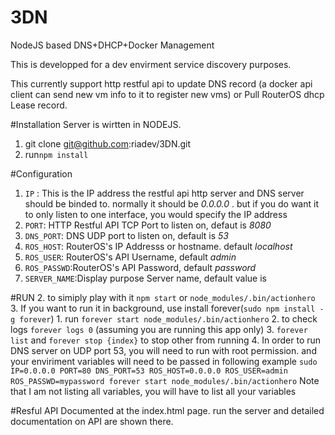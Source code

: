 3DN
===

NodeJS based DNS+DHCP+Docker Management 

This is developped for a dev envirment service discovery purposes.

This currently support http restful api to update DNS record (a docker api client can send new vm info to it to register new vms) or Pull RouterOS dhcp Lease record.

#Installation
Server is wirtten in NODEJS. 

1. git clone git@github.com:riadev/3DN.git
2. run`npm install`

#Configuration
 
1. `IP` : This is the IP address the restful api http server and DNS server should be binded to. normally it should be *0.0.0.0* . but if you do want it to only listen to one interface, you would specify the IP address
2. `PORT`: HTTP Restful API TCP Port to listen on, defaut is *8080*
3. `DNS_PORT`: DNS UDP port to listen on, default is *53*
4. `ROS_HOST`: RouterOS's IP Addresss or hostname. default *localhost*
5. `ROS_USER`: RouterOS's API Username, default *admin*
6. `ROS_PASSWD`:RouterOS's API Password, default *password*
7. `SERVER_NAME`:Display purpose Server name, default value is 

#RUN
2. to simiply play with it  `npm start` or `node_modules/.bin/actionhero `
3. If you want to run it in background, use install forever(`sudo npm install -g forever`) 
	1. run `forever start node_modules/.bin/actionhero` 
	2. to check logs `forever logs 0` (assuming you are running this app only)
	3. `forever list` and `forever stop {index}` to stop other from running 
4. In order to run DNS server on UDP port 53, you will need to run with root permission. and your enviriment variables will need to be passed in following example `sudo  IP=0.0.0.0 PORT=80 DNS_PORT=53 ROS_HOST=0.0.0.0 ROS_USER=admin ROS_PASSWD=mypassword forever start node_modules/.bin/actionhero` Note that I am not listing all variables, you will have to list all your variables 

#Resful API
Documented at the index.html page. run the server and detailed documentation on API are shown there.
